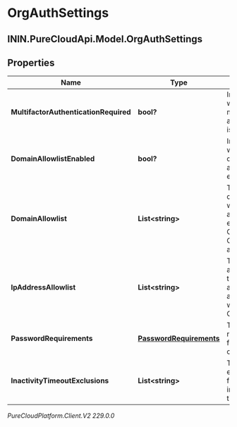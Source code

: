 # OrgAuthSettings

## ININ.PureCloudApi.Model.OrgAuthSettings

## Properties

|Name | Type | Description | Notes|
|------------ | ------------- | ------------- | -------------|
| **MultifactorAuthenticationRequired** | **bool?** | Indicates whether multi-factor authentication is required. | [optional] |
| **DomainAllowlistEnabled** | **bool?** | Indicates whether the domain allowlist is enabled. | [optional] |
| **DomainAllowlist** | **List&lt;string&gt;** | The list of domains that will be allowed to embed Genesys Cloud applications. | [optional] |
| **IpAddressAllowlist** | **List&lt;string&gt;** | The list of IP addresses that will be allowed to authenticate with Genesys Cloud. | [optional] |
| **PasswordRequirements** | [**PasswordRequirements**](PasswordRequirements) | The password requirements for the organization. | [optional] |
| **InactivityTimeoutExclusions** | **List&lt;string&gt;** | The list of exempt apis from inactivity timeout. | [optional] |



_PureCloudPlatform.Client.V2 229.0.0_
